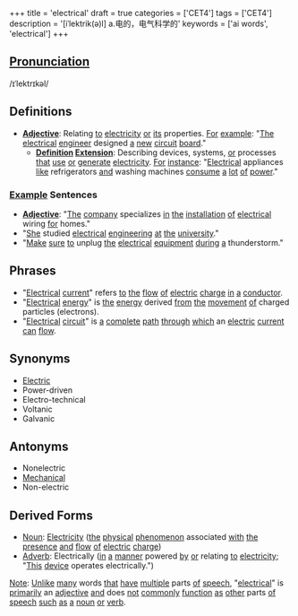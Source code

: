 +++
title = 'electrical'
draft = true
categories = ['CET4']
tags = ['CET4']
description = '[iˈlektrik(ə)l] a.电的，电气科学的'
keywords = ['ai words', 'electrical']
+++

## [Pronunciation](/post/pronunciation/)
/ɪˈlektrɪkəl/

## Definitions
- **[Adjective](/post/adjective/)**: Relating [to](/post/to/) [electricity](/post/electricity/) [or](/post/or/) [its](/post/its/) properties. [For](/post/for/) [example](/post/example/): "[The](/post/the/) [electrical](/post/electrical/) [engineer](/post/engineer/) designed [a](/post/a/) [new](/post/new/) [circuit](/post/circuit/) [board](/post/board/)."
  - **[Definition](/post/definition/) [Extension](/post/extension/)**: Describing devices, systems, [or](/post/or/) processes [that](/post/that/) [use](/post/use/) [or](/post/or/) [generate](/post/generate/) [electricity](/post/electricity/). [For](/post/for/) [instance](/post/instance/): "[Electrical](/post/electrical/) appliances [like](/post/like/) refrigerators [and](/post/and/) washing machines [consume](/post/consume/) [a](/post/a/) [lot](/post/lot/) [of](/post/of/) [power](/post/power/)."

### [Example](/post/example/) Sentences
- **[Adjective](/post/adjective/)**: "[The](/post/the/) [company](/post/company/) specializes [in](/post/in/) [the](/post/the/) [installation](/post/installation/) [of](/post/of/) [electrical](/post/electrical/) wiring [for](/post/for/) homes."
- "[She](/post/she/) studied [electrical](/post/electrical/) [engineering](/post/engineering/) [at](/post/at/) [the](/post/the/) [university](/post/university/)."
- "[Make](/post/make/) [sure](/post/sure/) [to](/post/to/) unplug [the](/post/the/) [electrical](/post/electrical/) [equipment](/post/equipment/) [during](/post/during/) [a](/post/a/) thunderstorm."

## Phrases
- "[Electrical](/post/electrical/) [current](/post/current/)" refers [to](/post/to/) [the](/post/the/) [flow](/post/flow/) [of](/post/of/) [electric](/post/electric/) [charge](/post/charge/) [in](/post/in/) [a](/post/a/) [conductor](/post/conductor/).
- "[Electrical](/post/electrical/) [energy](/post/energy/)" is [the](/post/the/) [energy](/post/energy/) derived [from](/post/from/) [the](/post/the/) [movement](/post/movement/) [of](/post/of/) charged particles (electrons).
- "[Electrical](/post/electrical/) [circuit](/post/circuit/)" is [a](/post/a/) [complete](/post/complete/) [path](/post/path/) [through](/post/through/) [which](/post/which/) an [electric](/post/electric/) [current](/post/current/) [can](/post/can/) [flow](/post/flow/).

## Synonyms
- [Electric](/post/electric/)
- Power-driven
- Electro-technical
- Voltanic
- Galvanic

## Antonyms
- Nonelectric
- [Mechanical](/post/mechanical/)
- Non-electric

## Derived Forms
- [Noun](/post/noun/): [Electricity](/post/electricity/) ([the](/post/the/) [physical](/post/physical/) [phenomenon](/post/phenomenon/) associated [with](/post/with/) [the](/post/the/) [presence](/post/presence/) [and](/post/and/) [flow](/post/flow/) [of](/post/of/) [electric](/post/electric/) [charge](/post/charge/))
- [Adverb](/post/adverb/): Electrically ([in](/post/in/) [a](/post/a/) [manner](/post/manner/) powered [by](/post/by/) [or](/post/or/) relating [to](/post/to/) [electricity](/post/electricity/); "[This](/post/this/) [device](/post/device/) operates electrically.")

[Note](/post/note/): [Unlike](/post/unlike/) [many](/post/many/) words [that](/post/that/) [have](/post/have/) [multiple](/post/multiple/) parts [of](/post/of/) [speech](/post/speech/), "[electrical](/post/electrical/)" is [primarily](/post/primarily/) an [adjective](/post/adjective/) [and](/post/and/) does [not](/post/not/) [commonly](/post/commonly/) [function](/post/function/) [as](/post/as/) [other](/post/other/) parts [of](/post/of/) [speech](/post/speech/) [such](/post/such/) [as](/post/as/) [a](/post/a/) [noun](/post/noun/) [or](/post/or/) [verb](/post/verb/).
